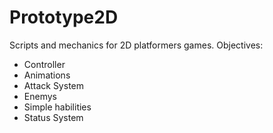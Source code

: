 # Prototype2D
 Scripts and mechanics for 2D platformers games. 
Objectives:
- Controller
- Animations
- Attack System
- Enemys
- Simple habilities
- Status System